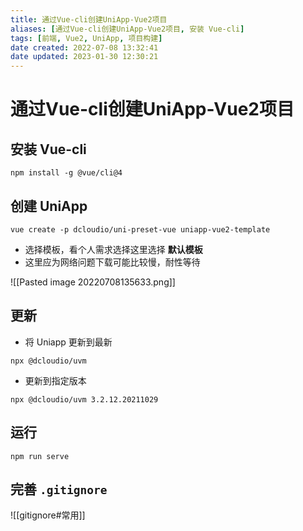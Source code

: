 ```yaml
---
title: 通过Vue-cli创建UniApp-Vue2项目
aliases: [通过Vue-cli创建UniApp-Vue2项目, 安装 Vue-cli]
tags: [前端, Vue2, UniApp, 项目构建]
date created: 2022-07-08 13:32:41
date updated: 2023-01-30 12:30:21
---
```


# 通过Vue-cli创建UniApp-Vue2项目

## 安装 Vue-cli

```` shell
npm install -g @vue/cli@4
````

## 创建 UniApp

```shell
vue create -p dcloudio/uni-preset-vue uniapp-vue2-template
```

- 选择模板，看个人需求选择这里选择 **默认模板**
- 这里应为网络问题下载可能比较慢，耐性等待

![[Pasted image 20220708135633.png]]

## 更新

- 将 Uniapp 更新到最新

```sehll
npx @dcloudio/uvm
```

- 更新到指定版本

```shell
npx @dcloudio/uvm 3.2.12.20211029
```

## 运行

```shell
npm run serve
```

## 完善 `.gitignore`

![[gitignore#常用]]
